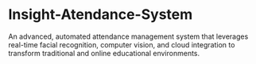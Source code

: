 # Insight-Atendance-System
An advanced, automated attendance management system that leverages real-time facial recognition, computer vision, and cloud integration to transform traditional and online educational environments.
